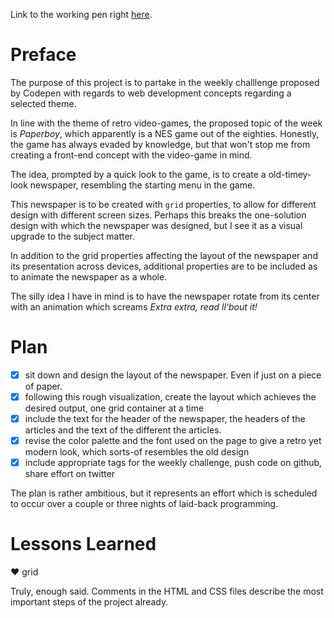 Link to the working pen right [here](https://codepen.io/borntofrappe/full/deoBmL/).

# Preface 

The purpose of this project is to partake in the weekly challlenge proposed by Codepen with regards to web development concepts regarding a selected theme.

In line with the theme of retro video-games, the proposed topic of the week is *Paperboy*, which apparently is a NES game out of the eighties. Honestly, the game has always evaded by knowledge, but that won't stop me from creating a front-end concept with the video-game in mind.

The idea, prompted by a quick look to the game, is to create a old-timey-look newspaper, resembling the starting menu in the game. 

This newspaper is to be created with `grid` properties, to allow for different design with different screen sizes. Perhaps this breaks the one-solution design with which the newspaper was designed, but I see it as a visual upgrade to the subject matter.

In addition to the grid properties affecting the layout of the newspaper and its presentation across devices, additional properties are to be included as to animate the newspaper as a whole.

The silly idea I have in mind is to have the newspaper rotate from its center with an animation which screams *Extra extra, read ll'bout it!*

# Plan

- [x] sit down and design the layout of the newspaper. Even if just on a piece of paper.
- [x] following this rough visualization, create the layout which achieves the desired output, one grid container at a time
- [x] include the text for the header of the newspaper, the headers of the articles and the text of the different the articles. 
- [x] revise the color palette and the font used on the page to give a retro yet modern look, which sorts-of resembles the old design
- [x] include appropriate tags for the weekly challenge, push code on github, share effort on twitter

The plan is rather ambitious, but it represents an effort which is scheduled to occur over a couple or three nights of laid-back programming.

# Lessons Learned

♥ grid

Truly, enough said. Comments in the HTML and CSS files describe the most important steps of the project already.
